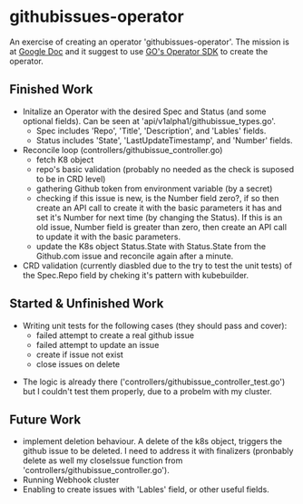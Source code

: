 # githubissues-operator
An exercise of creating an operator 'githubissues-operator'.
The mission is at [Google Doc](https://docs.google.com/document/d/1z1bqlnBL8GO1FecJ0B2djncFzNPukOL1jw0E5K1xpgI/) and it suggest to use [GO's Operator SDK](https://sdk.operatorframework.io/docs/building-operators/golang/tutorial/) to create the operator.

## Finished Work
+ Initalize an Operator with the desired Spec and Status (and some optional fields). Can be seen at 'api/v1alpha1/githubissue_types.go'.
    + Spec includes 'Repo', 'Title', 'Description', and 'Lables' fields.
    + Status includes 'State', 'LastUpdateTimestamp', and 'Number' fields.
+ Reconcile loop (controllers/githubissue_controller.go)
    + fetch K8 object
    + repo's basic validation (probably no needed as the check is suposed to be in CRD level)
    + gathering Github token from environment variable (by a secret)
    + checking if this issue is new, is the Number field zero?, if so then create an API call to create it with the basic parameters it has and set it's Number for next time (by changing the Status). If this is an old issue, Number field is greater than zero, then create an API call to update it with the basic parameters.
    + update the K8s object Status.State with Status.State from the Github.com issue and reconcile again after a minute.
+ CRD validation (currently diasbled due to the try to test the unit tests) of the Spec.Repo field by cheking it's pattern with kubebuilder.

## Started & Unfinished Work
+ Writing unit tests for the following cases (they should pass and cover):
    + failed attempt to create a real github issue
    + failed attempt to update an issue
    + create if issue not exist
    + close issues on delete
* The logic is already there ('controllers/githubissue_controller_test.go') but I couldn't test them properly, due to a probelm with my cluster.

## Future Work

+ implement deletion behaviour. A delete of the k8s object, triggers the github issue to be deleted. I need to address it  with finalizers (pronbably delete as well my closeIssue function from 'controllers/githubissue_controller.go').
+ Running Webhook cluster
+ Enabling to create issues with 'Lables' field, or other useful fields.
